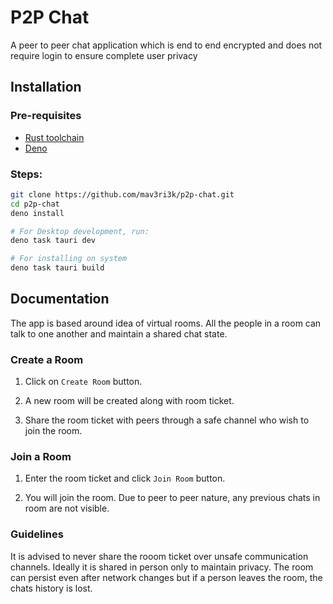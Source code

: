 # P2P Chat

A peer to peer chat application which is end to end encrypted and does not require login to ensure complete user privacy

## Installation

### Pre-requisites
- [Rust toolchain](https://www.rust-lang.org/tools/install)
- [Deno](https://docs.deno.com/runtime/getting_started/installation/)

### Steps:
```bash
git clone https://github.com/mav3ri3k/p2p-chat.git
cd p2p-chat
deno install

# For Desktop development, run:
deno task tauri dev

# For installing on system
deno task tauri build
```

## Documentation
The app is based around idea of virtual rooms. All the people in a room can talk to one another and maintain a shared chat state.

### Create a Room
1. Click on `Create Room` button.

2. A new room will be created along with room ticket.

3. Share the room ticket with peers through a safe channel who wish to join the room.

### Join a Room

1. Enter the room ticket and click `Join Room` button.

2. You will join the room. Due to peer to peer nature, any previous chats in room are not visible.

### Guidelines

It is advised to never share the rooom ticket over unsafe communication channels.
Ideally it is shared in person only to maintain privacy.
The room can persist even after network changes but if a person leaves the room, the chats history is lost.
